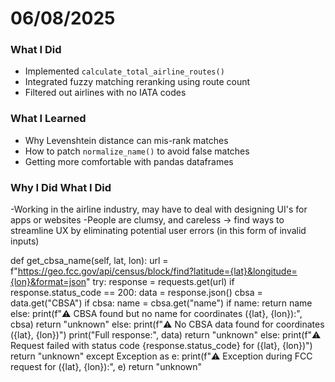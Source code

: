 # 06/08/2025

### What I Did
- Implemented `calculate_total_airline_routes()`
- Integrated fuzzy matching reranking using route count
- Filtered out airlines with no IATA codes

### What I Learned
- Why Levenshtein distance can mis-rank matches
- How to patch `normalize_name()` to avoid false matches
- Getting more comfortable with pandas dataframes

### Why I Did What I Did
-Working in the airline industry, may have to deal with designing UI's for apps or websites
-People are clumsy, and careless -> find ways to streamline UX
    by eliminating potential user errors (in this form of invalid inputs)



def get_cbsa_name(self, lat, lon):
        url = f"https://geo.fcc.gov/api/census/block/find?latitude={lat}&longitude={lon}&format=json"
        try:
            response = requests.get(url)
            if response.status_code == 200:
                data = response.json()
                cbsa = data.get("CBSA")
                if cbsa:
                    name = cbsa.get("name")
                    if name:
                        return name
                    else:
                        print(f"⚠️ CBSA found but no name for coordinates ({lat}, {lon}):", cbsa)
                        return "unknown"
                else:
                    print(f"⚠️ No CBSA data found for coordinates ({lat}, {lon})")
                    print("Full response:", data)
                    return "unknown"
            else:
                print(f"⚠️ Request failed with status code {response.status_code} for ({lat}, {lon})")
                return "unknown"
        except Exception as e:
            print(f"⚠️ Exception during FCC request for ({lat}, {lon}):", e)
            return "unknown"
